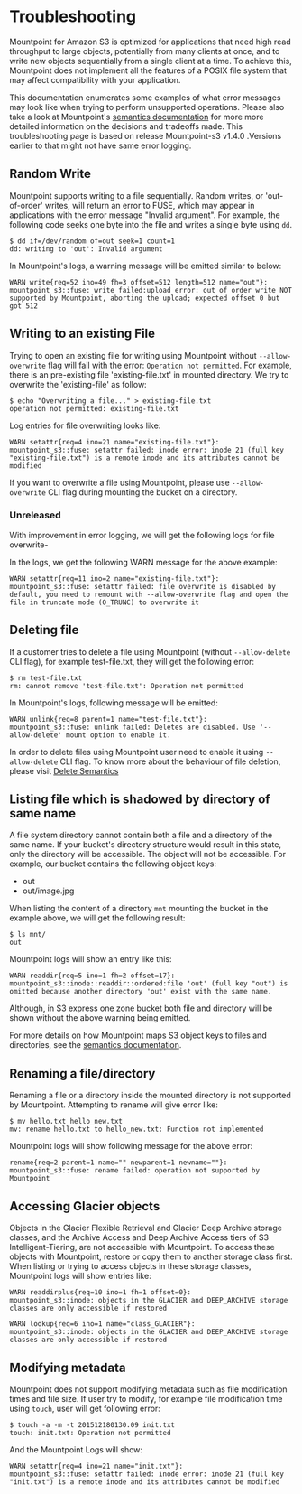 # Troubleshooting

Mountpoint for Amazon S3 is optimized for applications that need high read throughput to large objects, potentially from many clients at once,
and to write new objects sequentially from a single client at a time.
To achieve this, Mountpoint does not implement all the features of a POSIX file system that may affect compatibility with your application.

This documentation enumerates some examples of what error messages may look like when trying to perform unsupported operations. Please also take a look at Mountpoint's [semantics documentation](../doc/SEMANTICS.md) for more more detailed information on the decisions and tradeoffs made.
This troubleshooting page is based on release Mountpoint-s3 v1.4.0 .Versions earlier to that might not have same error logging.

## Random Write

Mountpoint supports writing to a file sequentially. Random writes, or 'out-of-order' writes, will return an error to FUSE, which may appear in applications with the error message "Invalid argument".
For example, the following code seeks one byte into the file and writes a single byte using `dd`.

```
$ dd if=/dev/random of=out seek=1 count=1
dd: writing to 'out': Invalid argument
```

In Mountpoint's logs, a warning message will be emitted similar to below:

```
WARN write{req=52 ino=49 fh=3 offset=512 length=512 name="out"}: 
mountpoint_s3::fuse: write failed:upload error: out of order write NOT supported by Mountpoint, aborting the upload; expected offset 0 but got 512
```

## Writing to an existing File 

Trying to open an existing file for writing using Mountpoint without `--allow-overwrite`  flag will fail with the error: `Operation not permitted`.
For example, there is an pre-existing file 'existing-file.txt' in mounted directory. We try to overwrite the 'existing-file' as follow:

```
$ echo "Overwriting a file..." > existing-file.txt
operation not permitted: existing-file.txt
```

Log entries for file overwriting looks like:

```
WARN setattr{req=4 ino=21 name="existing-file.txt"}: 
mountpoint_s3::fuse: setattr failed: inode error: inode 21 (full key "existing-file.txt") is a remote inode and its attributes cannot be modified
```

If you want to overwrite a file using Mountpoint, please use `--allow-overwrite` CLI flag during mounting the bucket on a directory. 

### Unreleased

With improvement in error logging, we will get the following logs for file overwrite-

In the logs, we get the following WARN message for the above example:

```
WARN setattr{req=11 ino=2 name="existing-file.txt"}: 
mountpoint_s3::fuse: setattr failed: file overwrite is disabled by default, you need to remount with --allow-overwrite flag and open the file in truncate mode (O_TRUNC) to overwrite it
```

## Deleting file

If a customer tries to delete a file using Mountpoint (without `--allow-delete` CLI flag), for example test-file.txt, they will get the following error:

```
$ rm test-file.txt
rm: cannot remove 'test-file.txt': Operation not permitted
```

In Mountpoint's logs, following message will be emitted:

```
WARN unlink{req=8 parent=1 name="test-file.txt"}: 
mountpoint_s3::fuse: unlink failed: Deletes are disabled. Use '--allow-delete' mount option to enable it.
```

In order to delete files using Mountpoint user need to enable it using `--allow-delete` CLI flag. To know more about the behaviour of file deletion, please visit [Delete Semantics](https://github.com/awslabs/mountpoint-s3/blob/main/doc/SEMANTICS.md#deletes)

## Listing file which is shadowed by directory of same name

A file system directory cannot contain both a file and a directory of the same name. If your bucket's directory structure would result in this state, only the directory will be accessible. The object will not be accessible. 
For example, our bucket contains the following object keys:

* out
* out/image.jpg

When listing the content of a directory `mnt` mounting the bucket in the example above, we will get the following result:

```
$ ls mnt/
out
```

Mountpoint logs will show an entry like this:

```
WARN readdir{req=5 ino=1 fh=2 offset=17}: 
mountpoint_s3::inode::readdir::ordered:file 'out' (full key "out") is omitted because another directory 'out' exist with the same name.
```

Although, in S3 express one zone bucket both file and directory will be shown without the above warning being emitted. 

For more details on how Mountpoint maps S3 object keys to files and directories, see the [semantics documentation](https://github.com/awslabs/mountpoint-s3/blob/main/doc/SEMANTICS.md#mapping-s3-object-keys-to-files-and-directories). 

## Renaming a file/directory

Renaming a file or a directory inside the mounted directory is not supported by Mountpoint.
Attempting to rename will give error like: 

```
$ mv hello.txt hello_new.txt
mv: rename hello.txt to hello_new.txt: Function not implemented
```

Mountpoint logs will show following message for the above error:

```
rename{req=2 parent=1 name="" newparent=1 newname=""}: mountpoint_s3::fuse: rename failed: operation not supported by Mountpoint
```

## Accessing Glacier objects

Objects in the Glacier Flexible Retrieval and Glacier Deep Archive storage classes, and the Archive Access and Deep Archive Access tiers of S3 Intelligent-Tiering, are not accessible with Mountpoint. To access these objects with Mountpoint, restore or copy them to another storage class first.
When listing or trying to access objects in these storage classes, Mountpoint logs will show entries like:

```
WARN readdirplus{req=10 ino=1 fh=1 offset=0}: 
mountpoint_s3::inode: objects in the GLACIER and DEEP_ARCHIVE storage classes are only accessible if restored
```

```
WARN lookup{req=6 ino=1 name="class_GLACIER"}: 
mountpoint_s3::inode: objects in the GLACIER and DEEP_ARCHIVE storage classes are only accessible if restored
```

## Modifying metadata

Mountpoint does not support modifying metadata such as file modification times and file size. If user try to modify, for example file modification time using `touch`, user will get following error:
 
```
$ touch -a -m -t 201512180130.09 init.txt
touch: init.txt: Operation not permitted
```

And the Mountpoint Logs will show:

```
WARN setattr{req=4 ino=21 name="init.txt"}: 
mountpoint_s3::fuse: setattr failed: inode error: inode 21 (full key "init.txt") is a remote inode and its attributes cannot be modified
```
